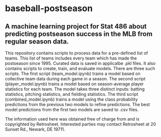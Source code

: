 # baseball-postseason
## A machine learning project for Stat 486 about predicting postseason success in the MLB from regular season data.

This repository contains scripts to process data for a pre-defined list of teams. This list of teams includes every team which has made the postseason since 1995.
Curated data is saved in applicalbe .pkl files.
It also contains scripts to create, train, and evaluate models. There are three such scripts.
The first script (team_model.ipynb) trains a model based on collective team data during each game in a season.
The second script (player_model.ipynb) trains a model based on season-average player statistics for each team. The model takes three distinct inputs: batting statistics, pitching statistics, and fielding statistics.
The third script (combined_model.ipynb) trains a model using the class probability predictions from the previous two models to refine predictions.
The best model predictions from the first two models are saved to .csv files.

The information used here was obtained free of
     charge from and is copyrighted by Retrosheet.  Interested
     parties may contact Retrosheet at 20 Sunset Rd.,
     Newark, DE 19711.
